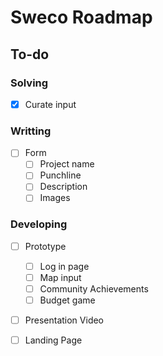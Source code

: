 # Sweco Roadmap

## To-do

### Solving

- [x] Curate input

### Writting

- [ ] Form
  - [ ] Project name
  - [ ] Punchline
  - [ ] Description
  - [ ] Images

### Developing

- [ ] Prototype

  - [ ] Log in page
  - [ ] Map input
  - [ ] Community Achievements
  - [ ] Budget game

- [ ] Presentation Video
- [ ] Landing Page
